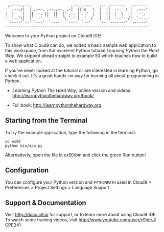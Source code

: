 
     ,-----.,--.                  ,--. ,---.   ,--.,------.  ,------.
    '  .--./|  | ,---. ,--.,--. ,-|  || o   \  |  ||  .-.  \ |  .---'
    |  |    |  || .-. ||  ||  |' .-. |`..'  |  |  ||  |  \  :|  `--, 
    '  '--'\|  |' '-' ''  ''  '\ `-' | .'  /   |  ||  '--'  /|  `---.
     `-----'`--' `---'  `----'  `---'  `--'    `--'`-------' `------'
    ----------------------------------------------------------------- 


Welcome to your Python project on Cloud9 IDE!

To show what Cloud9 can do, we added a basic sample web application to this
workspace, from the excellent Python tutorial _Learning Python the Hard Way_.
We skipped ahead straight to example 50 which teaches how to build a web
application.

If you've never looked at the tutorial or are interested in learning Python,
go check it out. It's a great hands-on way for learning all about programming
in Python.

* _Learning Python The Hard Way_, online version and videos: 
http://learnpythonthehardway.org/book/

* Full book: http://learnpythonthehardway.org

## Starting from the Terminal

To try the example application, type the following in the terminal:

```
cd ex50
python bin/app.py
```

Alternatively, open the file in ex50/bin and click the green Run
button!

## Configuration

You can configure your Python version and `PYTHONPATH` used in
Cloud9 > Preferences > Project Settings > Language Support.

## Support & Documentation

Visit http://docs.c9.io for support, or to learn more about using Cloud9 IDE.
To watch some training videos, visit http://www.youtube.com/user/c9ide.# CPE341
